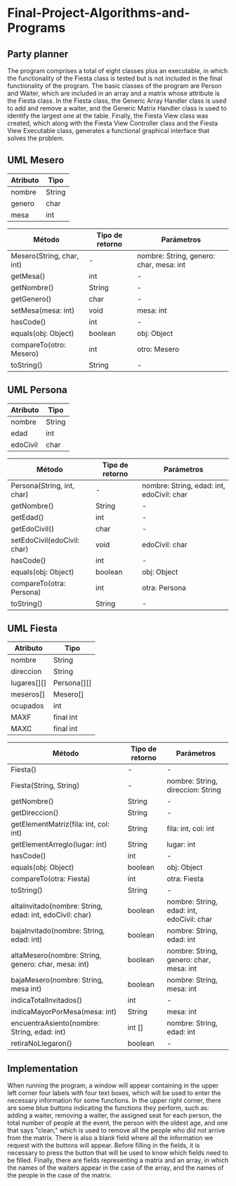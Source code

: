 # Final-Project-Algorithms-and-Programs
## Party planner
The program comprises a total of eight classes plus an executable, in which the functionality of the Fiesta class is tested but is not included in the final functionality of the program. The basic classes of the program are Person and Waiter, which are included in an array and a matrix whose attribute is the Fiesta class. In the Fiesta class, the Generic Array Handler class is used to add and remove a waiter, and the Generic Matrix Handler class is used to identify the largest one at the table. Finally, the Fiesta View class was created, which along with the Fiesta View Controller class and the Fiesta View Executable class, generates a functional graphical interface that solves the problem.

## UML Mesero
| Atributo     | Tipo    |
|--------------|---------|
| nombre       | String  |
| genero       | char    |
| mesa         | int     |

| Método                      | Tipo de retorno | Parámetros          |
|-----------------------------|-----------------|---------------------|
| Mesero(String, char, int)   | -               | nombre: String, genero: char, mesa: int |
| getMesa()                   | int             | -                   |
| getNombre()                 | String          | -                   |
| getGenero()                 | char            | -                   |
| setMesa(mesa: int)          | void            | mesa: int           |
| hasCode()                   | int             | -                   |
| equals(obj: Object)         | boolean         | obj: Object         |
| compareTo(otro: Mesero)     | int             | otro: Mesero        |
| toString()                  | String          | -                   |

## UML Persona
| Atributo     | Tipo    |
|--------------|---------|
| nombre       | String  |
| edad         | int     |
| edoCivil     | char    |

| Método                      | Tipo de retorno | Parámetros          |
|-----------------------------|-----------------|---------------------|
| Persona(String, int, char)  | -               | nombre: String, edad: int, edoCivil: char |
| getNombre()                 | String          | -                   |
| getEdad()                   | int             | -                   |
| getEdoCivil()               | char            | -                   |
| setEdoCivil(edoCivil: char) | void            | edoCivil: char      |
| hasCode()                   | int             | -                   |
| equals(obj: Object)         | boolean         | obj: Object         |
| compareTo(otra: Persona)    | int             | otra: Persona       |
| toString()                  | String          | -                   |

## UML Fiesta
| Atributo        | Tipo           |
|-----------------|----------------|
| nombre          | String         |
| direccion       | String         |
| lugares[][]     | Persona[][]    |
| meseros[]       | Mesero[]       |
| ocupados        | int            |
| MAXF            | final int      |
| MAXC            | final int      |

| Método                              | Tipo de retorno | Parámetros                                        |
|-------------------------------------|-----------------|---------------------------------------------------|
| Fiesta()                            | -               | -                                                 |
| Fiesta(String, String)              | -               | nombre: String, direccion: String                 |
| getNombre()                         | String          | -                                                 |
| getDireccion()                      | String          | -                                                 |
| getElementMatriz(fila: int, col: int) | String       | fila: int, col: int                               |
| getElementArreglo(lugar: int)       | String          | lugar: int                                        |
| hasCode()                           | int             | -                                                 |
| equals(obj: Object)                 | boolean         | obj: Object                                       |
| compareTo(otra: Fiesta)             | int             | otra: Fiesta                                      |
| toString()                          | String          | -                                                 |
| altaInvitado(nombre: String, edad: int, edoCivil: char) | boolean | nombre: String, edad: int, edoCivil: char   |
| bajaInvitado(nombre: String, edad: int) | boolean     | nombre: String, edad: int                         |
| altaMesero(nombre: String, genero: char, mesa: int) | boolean | nombre: String, genero: char, mesa: int      |
| bajaMesero(nombre: String, mesa int) | boolean        | nombre: String, mesa: int                         |
| indicaTotalInvitados()              | int             | -                                                 |
| indicaMayorPorMesa(mesa: int)       | String          | mesa: int                                         |
| encuentraAsiento(nombre: String, edad: int) | int [] | nombre: String, edad: int                         |
| retiraNoLlegaron()                  | boolean         | -                                                 |

## Implementation
When running the program, a window will appear containing in the upper left corner four labels with four text boxes, which will be used to enter the necessary information for some functions. In the upper right corner, there are some blue buttons indicating the functions they perform, such as: adding a waiter, removing a waiter, the assigned seat for each person, the total number of people at the event, the person with the oldest age, and one that says "clean," which is used to remove all the people who did not arrive from the matrix. There is also a blank field where all the information we request with the buttons will appear. Before filling in the fields, it is necessary to press the button that will be used to know which fields need to be filled. Finally, there are fields representing a matrix and an array, in which the names of the waiters appear in the case of the array, and the names of the people in the case of the matrix.

